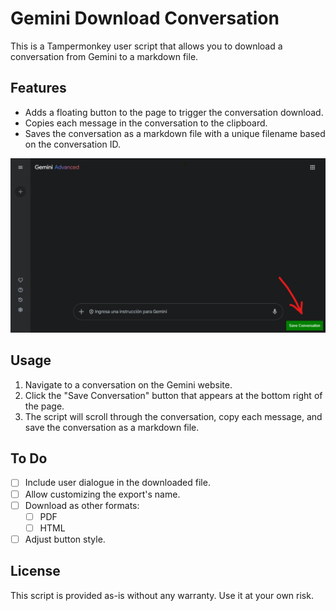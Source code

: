 # Gemini Download Conversation

This is a Tampermonkey user script that allows you to download a conversation from Gemini to a markdown file.

## Features

- Adds a floating button to the page to trigger the conversation download.
- Copies each message in the conversation to the clipboard.
- Saves the conversation as a markdown file with a unique filename based on the conversation ID.

![Screenshot of Button](<2025-02-08 183543.png>)

## Usage

1. Navigate to a conversation on the Gemini website.
2. Click the "Save Conversation" button that appears at the bottom right of the page.
3. The script will scroll through the conversation, copy each message, and save the conversation as a markdown file.

## To Do
- [ ] Include user dialogue in the downloaded file.
- [ ] Allow customizing the export's name.
- [ ] Download as other formats:
    - [ ] PDF
    - [ ] HTML
- [ ] Adjust button style.

## License

This script is provided as-is without any warranty. Use it at your own risk.
